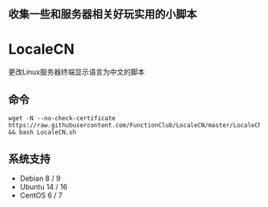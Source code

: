 ## 收集一些和服务器相关好玩实用的小脚本   
 

# LocaleCN
更改Linux服务器终端显示语言为中文的脚本
## 命令
    wget -N --no-check-certificate https://raw.githubusercontent.com/FunctionClub/LocaleCN/master/LocaleCN.sh && bash LocaleCN.sh
## 系统支持
* Debian 8 / 9
* Ubuntu 14 / 16
* CentOS 6 / 7
